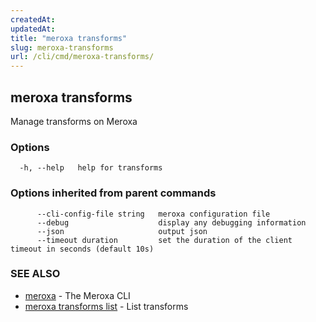 ```yaml
---
createdAt: 
updatedAt: 
title: "meroxa transforms"
slug: meroxa-transforms
url: /cli/cmd/meroxa-transforms/
---
```

## meroxa transforms

Manage transforms on Meroxa

### Options

```
  -h, --help   help for transforms
```

### Options inherited from parent commands

```
      --cli-config-file string   meroxa configuration file
      --debug                    display any debugging information
      --json                     output json
      --timeout duration         set the duration of the client timeout in seconds (default 10s)
```

### SEE ALSO

* [meroxa](/cli/cmd/meroxa/)	 - The Meroxa CLI
* [meroxa transforms list](/cli/cmd/meroxa-transforms-list/)	 - List transforms

